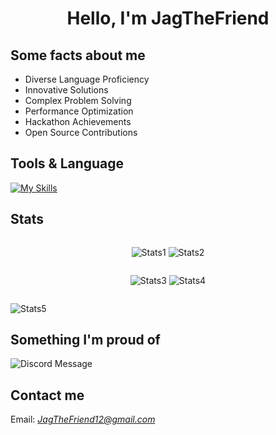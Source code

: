<div align="center"> 
  
  # Hello, I'm JagTheFriend
</div>

## Some facts about me</h2>

- Diverse Language Proficiency
- Innovative Solutions
- Complex Problem Solving
- Performance Optimization
- Hackathon Achievements
- Open Source Contributions

## Tools & Language

[![My Skills](https://skillicons.dev/icons?i=python,ts,css,html,nodejs,go,react,nextjs,express,bootstrap,tailwind,docker,vite,pnpm,supabase,firebase,sqlite,markdown,mongodb,vercel,netlify,regex,terraform,git,linux,windows,vscode,neovim,linkedin,discord,&perline=10)](https://github.com/JagTheFriend)

## Stats

<div style="display: flex; width: 100%; justify-content: space-evenly">

  ![Stats1](https://github-readme-stats.vercel.app/api/top-langs/?username=JagTheFriend&theme=tokyonight)
  ![Stats2](https://stats.quine.sh/JagTheFriend/github?theme=dark)
</div>

<div style="display: flex; width: 100%; justify-content: space-evenly">

  ![Stats3](https://github-readme-streak-stats.herokuapp.com/?user=JagTheFriend&layout=compact&theme=tokyonight)
  ![Stats4](https://github-readme-stats.vercel.app/api?username=JagTheFriend&show_icons=true&theme=dark&bg_color=161B22&icon_color=4DAAFC)
</div>

![Stats5](https://github-profile-trophy.vercel.app/?username=JagTheFriend)

## Something I'm proud of

![Discord Message](https://github.com/JagTheFriend/JagTheFriend/assets/70753983/6197c7b3-8809-491a-95c1-1cb59b3d7917)

## Contact me

Email: [_JagTheFriend12@gmail.com_](mailto:JagTheFriend12@gmail.com)
